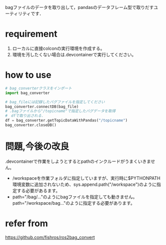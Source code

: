 bagファイルのデータを取り出して，pandasのデータフレーム型で取りだすユーティリティです．

# requirement

1. ローカルに直接colconの実行環境を作成する。
2. 環境を汚したくない場合は.devcontainerで実行してください。

# how to use

```converter.py
# bag_converterクラスをインポート
import bag_converter

# bag_fileには記録したバグファイルを指定してください
bag_converter.connectDB(bag_file)
# .bagファイルから"/topicname"で指定したバグデータを取得
#　dfで取り出される．
df = bag_converter.getTopicDataWithPandas("/topicname")
bag_converter.closeDB()
```

# 問題,今後の改良
.devcontainerで作業をしようとするとpathのインクルードがうまくいきません。
- /workspaceを作業フォルダに指定していますが、実行時に$PYTHONPATH環境変数に追加されないため、sys.append.path("/workspace")のように指定する必要があるます。
- path="/bag/..."のようにbagファイルを指定しても動きません。path="/workspace/bag..."のように指定する必要があります。


# refer from
https://github.com/fishros/ros2bag_convert
